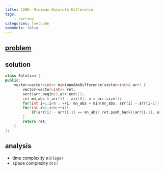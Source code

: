 ```yaml
---
title: 1200. Minimum Absolute Difference
tags:  
    - sorting
categories: leetcode
comments: false
---
```


## [problem](https://leetcode.com/problems/minimum-absolute-difference/)


## solution
```c++
class Solution {
public:
    vector<vector<int>> minimumAbsDifference(vector<int>& arr) {
        vector<vector<int>> ret;
        sort(arr.begin(),arr.end());
        int mn_abs = arr[1] - arr[0], n = arr.size();
        for(int i=1;i<n ; ++i) mn_abs = min(mn_abs, arr[i] - arr[i-1]);
        for(int i=1;i<n;++i){
            if(arr[i] - arr[i-1] == mn_abs) ret.push_back({arr[i-1], arr[i]});
        }
        return ret;
    }
};
```
## analysis
- time complexity `O(nlogn)`
- space complexity `O(1)`
